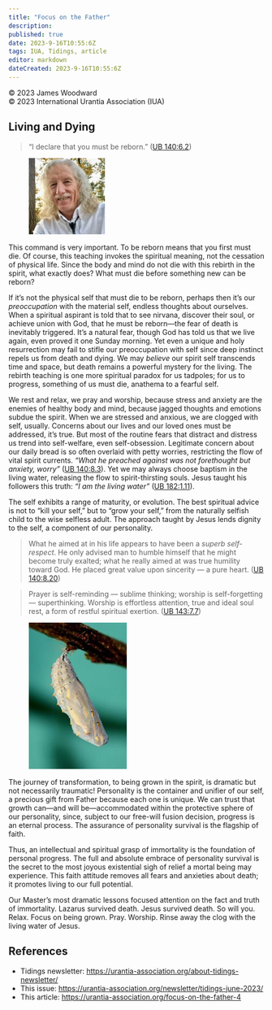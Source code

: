 ```yaml
---
title: "Focus on the Father"
description: 
published: true
date: 2023-9-16T10:55:6Z
tags: IUA, Tidings, article
editor: markdown
dateCreated: 2023-9-16T10:55:6Z
---
```


<p class="v-card v-sheet theme--light gray lighten-3 px-2">© 2023 James Woodward<br>© 2023 International Urantia Association (IUA)</p>

## Living and Dying

> “I declare that you must be reborn.” ([UB 140:6.2](/en/The_Urantia_Book/140#p6_2))

<figure id="Figure_1" class="image urantiapedia image-style-align-left">
<img src="../../../image/article/IUA_Tidings/2023_03/James-Woodward-headshot-150x150.jpeg">
</figure>

This command is very important. To be reborn means that you first must die. Of course, this teaching invokes the spiritual meaning, not the cessation of physical life. Since the body and mind do not die with this rebirth in the spirit, what exactly does? What must die before something new can be reborn?

If it’s not the physical self that must die to be reborn, perhaps then it’s our _preoccupation_ with the material self, endless thoughts about ourselves. When a spiritual aspirant is told that to see nirvana, discover their soul, or achieve union with God, that he must be reborn—the fear of death is inevitably triggered. It’s a natural fear, though God has told us that we live again, even proved it one Sunday morning. Yet even a unique and holy resurrection may fail to stifle our preoccupation with self since deep instinct repels us from death and dying. We may _believe_ our spirit self transcends time and space, but death remains a powerful mystery for the living. The rebirth teaching is one more spiritual paradox for us tadpoles; for us to progress, something of us must die, anathema to a fearful self.

We rest and relax, we pray and worship, because stress and anxiety are the enemies of healthy body and mind, because jagged thoughts and emotions subdue the spirit. When we are stressed and anxious, we are clogged with self, usually. Concerns about our lives and our loved ones must be addressed, it’s true. But most of the routine fears that distract and distress us trend into self-welfare, even self-obsession. Legitimate concern about our daily bread is so often overlaid with petty worries, restricting the flow of vital spirit currents. _“What he preached against was not forethought but anxiety, worry”_ ([UB 140:8.3](/en/The_Urantia_Book/140#p8_3)). Yet we may always choose baptism in the living water, releasing the flow to spirit-thirsting souls. Jesus taught his followers this truth: _“I am the living water”_ ([UB 182:1.11](/en/The_Urantia_Book/182#p1_11)).

The self exhibits a range of maturity, or evolution. The best spiritual advice is not to “kill your self,” but to “grow your self,” from the naturally selfish child to the wise selfless adult. The approach taught by Jesus lends dignity to the self, a component of our personality.

> What he aimed at in his life appears to have been a _superb self-respect_. He only advised man to humble himself that he might become truly exalted; what he really aimed at was true humility toward God. He placed great value upon sincerity — a pure heart. ([UB 140:8.20](/en/The_Urantia_Book/140#p8_20))

> Prayer is self-reminding — sublime thinking; worship is self-forgetting — superthinking. Worship is effortless attention, true and ideal soul rest, a form of restful spiritual exertion. ([UB 143:7.7](/en/The_Urantia_Book/143#p7_7))

<figure id="Figure_2" class="image urantiapedia image-style-align-left">
<img src="../../../image/article/IUA_Tidings/2023_06/Ian-Lindsay-267x400.jpg">
</figure>

The journey of transformation, to being grown in the spirit, is dramatic but not necessarily traumatic! Personality is the container and unifier of our self, a precious gift from Father because each one is unique. We can trust that growth can—and will be—accommodated within the protective sphere of our personality, since, subject to our free-will fusion decision, progress is an eternal process. The assurance of personality survival is the flagship of faith.

Thus, an intellectual and spiritual grasp of immortality is the foundation of personal progress. The full and absolute embrace of personality survival is the secret to the most joyous existential sigh of relief a mortal being may experience. This faith attitude removes all fears and anxieties about death; it promotes living to our full potential.

Our Master’s most dramatic lessons focused attention on the fact and truth of immortality. Lazarus survived death. Jesus survived death. So will you. Relax. Focus on being grown. Pray. Worship. Rinse away the clog with the living water of Jesus.
<br style="clear:both;"/>

## References

- Tidings newsletter: https://urantia-association.org/about-tidings-newsletter/
- This issue: https://urantia-association.org/newsletter/tidings-june-2023/
- This article: https://urantia-association.org/focus-on-the-father-4